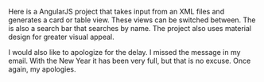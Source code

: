 Here is a AngularJS project that takes input from an XML files and generates a card or table view. These views can be switched between. The is also a search bar that searches by name. The project also uses material design for greater visual appeal.

I would also like to apologize for the delay. I missed the message in my email. With the New Year it has been very full, but that is no excuse. Once again, my apologies.